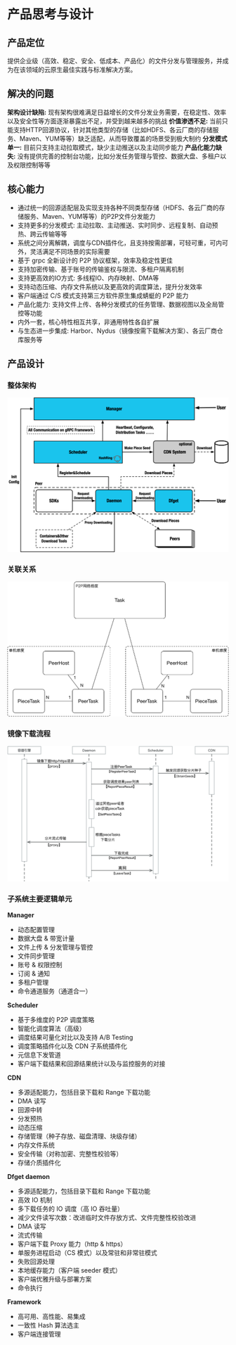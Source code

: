 # 产品思考与设计

## 产品定位
提供企业级（高效、稳定、安全、低成本、产品化）的文件分发与管理服务，并成为在该领域的云原生最佳实践与标准解决方案。

## 解决的问题

**架构设计缺陷:** 现有架构很难满足日益增长的文件分发业务需要，在稳定性、效率以及安全性等方面逐渐暴露出不足，并受到越来越多的挑战
**价值渗透不足:** 当前只能支持HTTP回源协议，针对其他类型的存储（比如HDFS、各云厂商的存储服务、Maven、YUM等等）缺乏适配，从而导致覆盖的场景受到极大制约
**分发模式单一:** 目前只支持主动拉取模式，缺少主动推送以及主动同步能力
**产品化能力缺失:** 没有提供完善的控制台功能，比如分发任务管理与管控、数据大盘、多租户以及权限控制等等

## 核心能力

- 通过统一的回源适配层及实现支持各种不同类型存储（HDFS、各云厂商的存储服务、Maven、YUM等等）的P2P文件分发能力
- 支持更多的分发模式: 主动拉取、主动推送、实时同步、远程复制、自动预热、跨云传输等等
- 系统之间分离解耦，调度与CDN插件化，且支持按需部署，可轻可重，可内可外，灵活满足不同场景的实际需要
- 基于 grpc 全新设计的 P2P 协议框架，效率及稳定性更佳
- 支持加密传输、基于账号的传输鉴权与限流、多租户隔离机制
- 支持更高效的IO方式: 多线程IO、内存映射、DMA等
- 支持动态压缩、内存文件系统以及更高效的调度算法，提升分发效率
- 客户端通过 C/S 模式支持第三方软件原生集成蜻蜓的 P2P 能力
- 产品化能力: 支持文件上传、各种分发模式的任务管理、数据视图以及全局管控等功能
- 内外一套，核心特性相互共享，非通用特性各自扩展
- 与生态进一步集成: Harbor、Nydus（镜像按需下载解决方案）、各云厂商仓库服务等

## 产品设计

### 整体架构
![alt][arch]

### 关联关系

![alt][association]

### 镜像下载流程

![alt][download-process]

### 子系统主要逻辑单元

**Manager**
- 动态配置管理
- 数据大盘 & 带宽计量
- 文件上传 & 分发管理与管控
- 文件同步管理
- 账号 & 权限控制
- 订阅 & 通知
- 多租户管理
- 命令通道服务（通道合一）

**Scheduler**
- 基于多维度的 P2P 调度策略
- 智能化调度算法（高级）
- 调度结果可量化对比以及支持 A/B Testing
- 调度策略插件化以及 CDN 子系统插件化
- 元信息下发管道
- 客户端下载结果和回源结果统计以及与监控服务的对接

**CDN**
- 多源适配能力，包括目录下载和 Range 下载功能
- DMA 读写
- 回源中转
- 分发预热
- 动态压缩
- 存储管理（种子存放、磁盘清理、块级存储）
- 内存文件系统
- 安全传输（对称加密、完整性校验等）
- 存储介质插件化

**Dfget daemon**
- 多源适配能力，包括目录下载和 Range 下载功能
- 高效 IO 机制
- 多下载任务的 IO 调度（高 IO 吞吐量）
- 减少文件读写次数：改进临时文件存放方式、文件完整性校验改进
- DMA 读写
- 流式传输
- 客户端下载 Proxy 能力（http & https）
- 单服务进程启动（CS 模式）以及常驻和非常驻模式
- 失败回源处理
- 本地缓存能力（客户端 seeder 模式）
- 客户端优雅升级与部署方案
- 命令执行

**Framework**
- 高可用、高性能、易集成
- 一致性 Hash 算法选主
- 客户端连接管理


[arch]: ../images/arch.png
[association]: ../images/association.png
[download-process]: ../images/download-process.png
